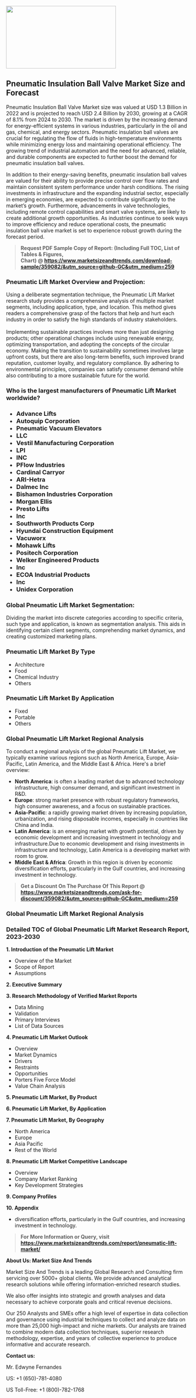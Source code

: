 <p><img class="alignnone size-medium wp-image-20088" src="https://ffe5etoiles.com/wp-content/uploads/2024/12/MST1-300x171.png" alt="" width="300" height="171" /></p><h2>Pneumatic Insulation Ball Valve Market Size and Forecast</h2><p>Pneumatic Insulation Ball Valve Market size was valued at USD 1.3 Billion in 2022 and is projected to reach USD 2.4 Billion by 2030, growing at a CAGR of 8.1% from 2024 to 2030. The market is driven by the increasing demand for energy-efficient systems in various industries, particularly in the oil and gas, chemical, and energy sectors. Pneumatic insulation ball valves are crucial for regulating the flow of fluids in high-temperature environments while minimizing energy loss and maintaining operational efficiency. The growing trend of industrial automation and the need for advanced, reliable, and durable components are expected to further boost the demand for pneumatic insulation ball valves.</p><p>In addition to their energy-saving benefits, pneumatic insulation ball valves are valued for their ability to provide precise control over flow rates and maintain consistent system performance under harsh conditions. The rising investments in infrastructure and the expanding industrial sector, especially in emerging economies, are expected to contribute significantly to the market’s growth. Furthermore, advancements in valve technologies, including remote control capabilities and smart valve systems, are likely to create additional growth opportunities. As industries continue to seek ways to improve efficiency and reduce operational costs, the pneumatic insulation ball valve market is set to experience robust growth during the forecast period.</p></p><blockquote id="" class=""><strong>Request PDF Sample Copy of Report: (Including Full TOC, List of Tables &amp; Figures, Chart)&nbsp;@&nbsp;<strong><a href="https://www.marketsizeandtrends.com/download-sample/359082/&utm_source=github-GC&utm_medium=259" target="_blank">https://www.marketsizeandtrends.com/download-sample/359082/&utm_source=github-GC&utm_medium=259</a></strong></strong></blockquote><h3 id="" class="">Pneumatic Lift Market&nbsp;Overview and Projection:</h3><p id="" class="">Using a deliberate segmentation technique, the Pneumatic Lift Market research study provides a comprehensive analysis of multiple market segments, including application, type, and location. This method gives readers a comprehensive grasp of the factors that help and hurt each industry in order to satisfy the high standards of industry stakeholders. <br /> <br />Implementing sustainable practices involves more than just designing products; other operational changes include using renewable energy, optimizing transportation, and adopting the concepts of the circular economy. Making the transition to sustainability sometimes involves large upfront costs, but there are also long-term benefits, such improved brand reputation, customer loyalty, and regulatory compliance. By adhering to environmental principles, companies can satisfy consumer demand while also contributing to a more sustainable future for the world.</p><h3 id="" class="">Who is the largest manufacturers of&nbsp;Pneumatic Lift Market worldwide?</h3><h3 class=""><p><ul><li>Advance Lifts </li><li> Autoquip Corporation </li><li> Pneumatic Vacuum Elevators </li><li> LLC </li><li> Vestil Manufacturing Corporation </li><li> LPI </li><li> INC </li><li> PFlow Industries </li><li> Cardinal Carryor </li><li> ARI-Hetra </li><li> Dalmec Inc </li><li> Bishamon Industries Corporation </li><li> Morgan Ellis </li><li> Presto Lifts </li><li> Inc </li><li> Southworth Products Corp </li><li> Hyundai Construction Equipment </li><li> Vacuworx </li><li> Mohawk Lifts </li><li> Positech Corporation </li><li> Welker Engineered Products </li><li> Inc </li><li> ECOA Industrial Products </li><li> Inc </li><li> Unidex Corporation</li></ul></p></h3><h3 id="" class="">Global&nbsp;Pneumatic Lift Market Segmentation:</h3><p id="" class="">Dividing the market into discrete categories according to specific criteria, such type and application, is known as segmentation analysis. This aids in identifying certain client segments, comprehending market dynamics, and creating customized marketing plans.</p><h3 id="" class="">Pneumatic Lift Market&nbsp;By Type</h3><p><p><ul><li>Architecture</li><li> Food</li><li> Chemical Industry</li><li> Others</p></li></ul></p></p><h3 id="" class="">Pneumatic Lift Market&nbsp;By Application</h3><p class=""><p><ul><li>Fixed</li><li> Portable</li><li> Others</li></ul></p></p><h3 id="" class="">Global Pneumatic Lift Market Regional Analysis</h3><p id="" class="">To conduct a regional analysis of the global Pneumatic Lift Market, we typically examine various regions such as North America, Europe, Asia-Pacific, Latin America, and the Middle East &amp; Africa. Here's a brief overview:</p><ul><li><strong>North America</strong>: is often a leading market due to advanced technology infrastructure, high consumer demand, and significant investment in R&amp;D.</li><li><strong>Europe</strong>: strong market presence with robust regulatory frameworks, high consumer awareness, and a focus on sustainable practices.</li><li><strong>Asia-Pacific</strong>: a rapidly growing market driven by increasing population, urbanization, and rising disposable incomes, especially in countries like China and India.</li><li><strong>Latin America</strong>: is an emerging market with growth potential, driven by economic development and increasing investment in technology and infrastructure.Due to economic development and rising investments in infrastructure and technology, Latin America is a developing market with room to grow.</li><li><strong>Middle East &amp; Africa</strong>: Growth in this region is driven by economic diversification efforts, particularly in the Gulf countries, and increasing investment in technology.</li></ul><blockquote id="" class=""><strong>Get a Discount On The Purchase Of This Report @ <strong><a href="https://www.marketsizeandtrends.com/ask-for-discount/359082/&utm_source=github-GC&utm_medium=259" target="_blank">https://www.marketsizeandtrends.com/ask-for-discount/359082/&utm_source=github-GC&utm_medium=259</a></strong></strong></blockquote><h3 id="" class="">Global Pneumatic Lift Market Regional Analysis</h3><h3 id="" class="">Detailed TOC of Global Pneumatic Lift Market Research Report, 2023-2030</h3><p id="" class=""><strong>1. Introduction of the Pneumatic Lift Market</strong></p><ul><li>Overview of the Market</li><li>Scope of Report</li><li>Assumptions</li></ul><p id="" class=""><strong>2. Executive Summary</strong></p><p id="" class=""><strong>3. Research Methodology of Verified Market Reports</strong></p><ul><li>Data Mining</li><li>Validation</li><li>Primary Interviews</li><li>List of Data Sources</li></ul><p id="" class=""><strong>4. Pneumatic Lift Market Outlook</strong></p><ul><li>Overview</li><li>Market Dynamics</li><li>Drivers</li><li>Restraints</li><li>Opportunities</li><li>Porters Five Force Model</li><li>Value Chain Analysis</li></ul><p id="" class=""><strong>5. Pneumatic Lift Market, By Product</strong></p><p id="" class=""><strong>6. Pneumatic Lift Market, By Application</strong></p><p id="" class=""><strong>7. Pneumatic Lift Market, By Geography</strong></p><ul><li>North America</li><li>Europe</li><li>Asia Pacific</li><li>Rest of the World</li></ul><p id="" class=""><strong>8. Pneumatic Lift Market Competitive Landscape</strong></p><ul><li>Overview</li><li>Company Market Ranking</li><li>Key Development Strategies</li></ul><p id="" class=""><strong>9. Company Profiles</strong></p><p id="" class=""><strong>10. Appendix</strong></p><ul><li>diversification efforts, particularly in the Gulf countries, and increasing investment in technology.</li></ul><blockquote id="" class=""><strong>For More Information or Query, visit <strong><strong><a href="https://www.marketsizeandtrends.com/report/pneumatic-lift-market/" target="_blank">https://www.marketsizeandtrends.com/report/pneumatic-lift-market/</a></strong></strong></strong></blockquote><p id="" class=""><strong>About Us: Market Size And Trends</strong></p><p id="" class="">Market Size And Trends is a leading Global Research and Consulting firm servicing over 5000+ global clients. We provide advanced analytical research solutions while offering information-enriched research studies.</p><p id="" class="">We also offer insights into strategic and growth analyses and data necessary to achieve corporate goals and critical revenue decisions.</p><p id="" class="">Our 250 Analysts and SMEs offer a high level of expertise in data collection and governance using industrial techniques to collect and analyze data on more than 25,000 high-impact and niche markets. Our analysts are trained to combine modern data collection techniques, superior research methodology, expertise, and years of collective experience to produce informative and accurate research.</p><p id="" class=""><strong>Contact us:</strong></p><p id="" class="">Mr. Edwyne Fernandes</p><p id="" class="">US: +1 (650)-781-4080</p><p id="" class="">US Toll-Free: +1 (800)-782-1768</p>
